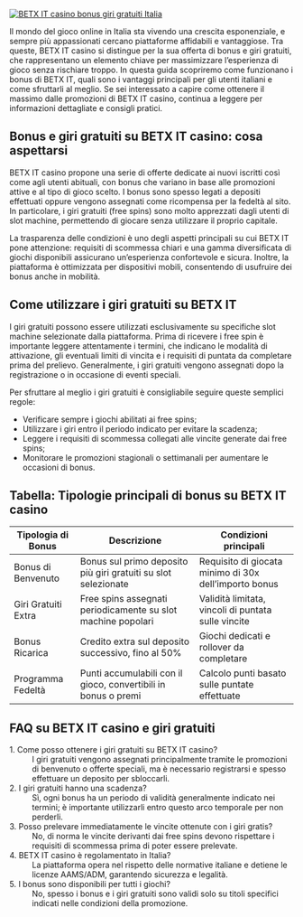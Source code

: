 [![BETX IT casino bonus giri gratuiti Italia](https://123-caf.pages.dev/gitsignup.png)](https://vrmoo.ru/Bt82HjjY)

<p>Il mondo del gioco online in Italia sta vivendo una crescita esponenziale, e sempre più appassionati cercano piattaforme affidabili e vantaggiose. Tra queste, BETX IT casino si distingue per la sua offerta di bonus e giri gratuiti, che rappresentano un elemento chiave per massimizzare l’esperienza di gioco senza rischiare troppo. In questa guida scopriremo come funzionano i bonus di BETX IT, quali sono i vantaggi principali per gli utenti italiani e come sfruttarli al meglio. Se sei interessato a capire come ottenere il massimo dalle promozioni di BETX IT casino, continua a leggere per informazioni dettagliate e consigli pratici.</p>  <h2>Bonus e giri gratuiti su BETX IT casino: cosa aspettarsi</h2> <p>BETX IT casino propone una serie di offerte dedicate ai nuovi iscritti così come agli utenti abituali, con bonus che variano in base alle promozioni attive e al tipo di gioco scelto. I bonus sono spesso legati a depositi effettuati oppure vengono assegnati come ricompensa per la fedeltà al sito. In particolare, i giri gratuiti (free spins) sono molto apprezzati dagli utenti di slot machine, permettendo di giocare senza utilizzare il proprio capitale.</p> <p>La trasparenza delle condizioni è uno degli aspetti principali su cui BETX IT pone attenzione: requisiti di scommessa chiari e una gamma diversificata di giochi disponibili assicurano un’esperienza confortevole e sicura. Inoltre, la piattaforma è ottimizzata per dispositivi mobili, consentendo di usufruire dei bonus anche in mobilità.</p>  <h2>Come utilizzare i giri gratuiti su BETX IT</h2> <p>I giri gratuiti possono essere utilizzati esclusivamente su specifiche slot machine selezionate dalla piattaforma. Prima di ricevere i free spin è importante leggere attentamente i termini, che indicano le modalità di attivazione, gli eventuali limiti di vincita e i requisiti di puntata da completare prima del prelievo. Generalmente, i giri gratuiti vengono assegnati dopo la registrazione o in occasione di eventi speciali.</p> <p>Per sfruttare al meglio i giri gratuiti è consigliabile seguire queste semplici regole:</p> <ul> <li>Verificare sempre i giochi abilitati ai free spins;</li> <li>Utilizzare i giri entro il periodo indicato per evitare la scadenza;</li> <li>Leggere i requisiti di scommessa collegati alle vincite generate dai free spins;</li> <li>Monitorare le promozioni stagionali o settimanali per aumentare le occasioni di bonus.</li> </ul>  <h2>Tabella: Tipologie principali di bonus su BETX IT casino</h2> <table> <thead> <tr> <th>Tipologia di Bonus</th> <th>Descrizione</th> <th>Condizioni principali</th> </tr> </thead> <tbody> <tr> <td>Bonus di Benvenuto</td> <td>Bonus sul primo deposito più giri gratuiti su slot selezionate</td> <td>Requisito di giocata minimo di 30x dell’importo bonus</td> </tr> <tr> <td>Giri Gratuiti Extra</td> <td>Free spins assegnati periodicamente su slot machine popolari</td> <td>Validità limitata, vincoli di puntata sulle vincite</td> </tr> <tr> <td>Bonus Ricarica</td> <td>Credito extra sul deposito successivo, fino al 50%</td> <td>Giochi dedicati e rollover da completare</td> </tr> <tr> <td>Programma Fedeltà</td> <td>Punti accumulabili con il gioco, convertibili in bonus o premi</td> <td>Calcolo punti basato sulle puntate effettuate</td> </tr> </tbody> </table>  <h2>FAQ su BETX IT casino e giri gratuiti</h2> <dl> <dt>1. Come posso ottenere i giri gratuiti su BETX IT casino?</dt> <dd>I giri gratuiti vengono assegnati principalmente tramite le promozioni di benvenuto o offerte speciali, ma è necessario registrarsi e spesso effettuare un deposito per sbloccarli.</dd>  <dt>2. I giri gratuiti hanno una scadenza?</dt> <dd>Sì, ogni bonus ha un periodo di validità generalmente indicato nei termini; è importante utilizzarli entro questo arco temporale per non perderli.</dd>  <dt>3. Posso prelevare immediatamente le vincite ottenute con i giri gratis?</dt> <dd>No, di norma le vincite derivanti dai free spins devono rispettare i requisiti di scommessa prima di poter essere prelevate.</dd>  <dt>4. BETX IT casino è regolamentato in Italia?</dt> <dd>La piattaforma opera nel rispetto delle normative italiane e detiene le licenze AAMS/ADM, garantendo sicurezza e legalità.</dd>  <dt>5. I bonus sono disponibili per tutti i giochi?</dt> <dd>No, spesso i bonus e i giri gratuiti sono validi solo su titoli specifici indicati nelle condizioni della promozione.</dd> </dl>